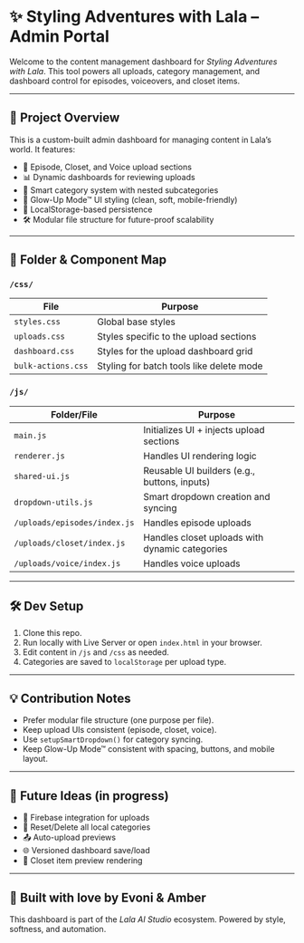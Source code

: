 # ✨ Styling Adventures with Lala – Admin Portal

Welcome to the content management dashboard for *Styling Adventures with Lala*. This tool powers all uploads, category management, and dashboard control for episodes, voiceovers, and closet items.

---

## 🧭 Project Overview

This is a custom-built admin dashboard for managing content in Lala’s world. It features:

- 📂 Episode, Closet, and Voice upload sections
- 📊 Dynamic dashboards for reviewing uploads
- 📁 Smart category system with nested subcategories
- 🌈 Glow-Up Mode™ UI styling (clean, soft, mobile-friendly)
- 🔄 LocalStorage-based persistence
- 🛠️ Modular file structure for future-proof scalability

---

## 🧱 Folder & Component Map

### `/css/`
| File | Purpose |
|------|---------|
| `styles.css` | Global base styles |
| `uploads.css` | Styles specific to the upload sections |
| `dashboard.css` | Styles for the upload dashboard grid |
| `bulk-actions.css` | Styling for batch tools like delete mode |

### `/js/`
| Folder/File | Purpose |
|-------------|---------|
| `main.js` | Initializes UI + injects upload sections |
| `renderer.js` | Handles UI rendering logic |
| `shared-ui.js` | Reusable UI builders (e.g., buttons, inputs) |
| `dropdown-utils.js` | Smart dropdown creation and syncing |
| `/uploads/episodes/index.js` | Handles episode uploads |
| `/uploads/closet/index.js` | Handles closet uploads with dynamic categories |
| `/uploads/voice/index.js` | Handles voice uploads |

---

## 🛠 Dev Setup

1. Clone this repo.
2. Run locally with Live Server or open `index.html` in your browser.
3. Edit content in `/js` and `/css` as needed.
4. Categories are saved to `localStorage` per upload type.

---

## 💡 Contribution Notes

- Prefer modular file structure (one purpose per file).
- Keep upload UIs consistent (episode, closet, voice).
- Use `setupSmartDropdown()` for category syncing.
- Keep Glow-Up Mode™ consistent with spacing, buttons, and mobile layout.

---

## 🧠 Future Ideas (in progress)

- 🔌 Firebase integration for uploads
- 🧼 Reset/Delete all local categories
- 📤 Auto-upload previews
- 🌐 Versioned dashboard save/load
- 👗 Closet item preview rendering

---

## 🙌 Built with love by Evoni & Amber

This dashboard is part of the *Lala AI Studio* ecosystem. Powered by style, softness, and automation.
